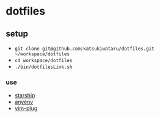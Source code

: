 # dotfiles

## setup

- `git clone git@github.com:katsukiwataru/dotfiles.git ~/workspace/dotfiles`
- `cd workspace/dotfiles`
- `./bin/dotfilesLink.sh`

### use
- [starship](https://github.com/starship/starship)
- [anyenv](https://github.com/anyenv/anyenv)
- [vim-plug](https://github.com/junegunn/vim-plug)
